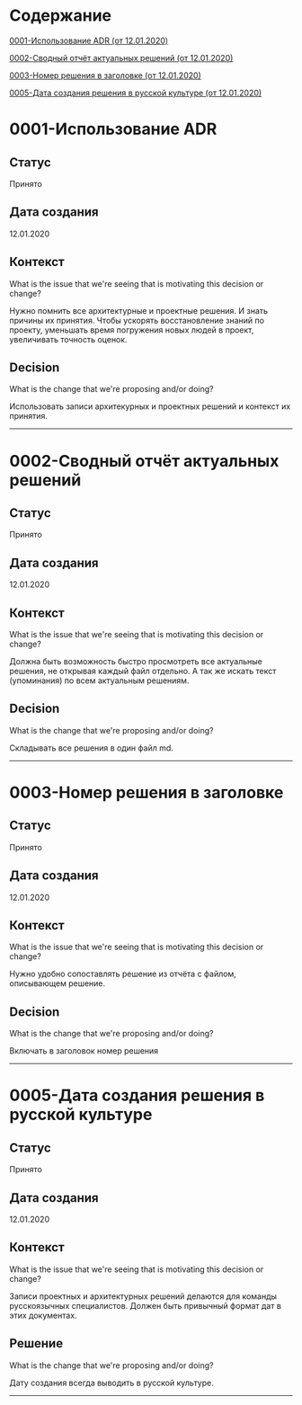 # Содержание

[0001-Использование ADR (от 12.01.2020)](#0001-использование-adr)

[0002-Сводный отчёт актуальных решений (от 12.01.2020)](#0002-сводный-отчёт-актуальных-решений)

[0003-Номер решения в заголовке (от 12.01.2020)](#0003-номер-решения-в-заголовке)

[0005-Дата создания решения в русской культуре (от 12.01.2020)](#0005-дата-создания-решения-в-русской-культуре)



# 0001-Использование ADR

## Статус

Принято

## Дата создания

12.01.2020

## Контекст

What is the issue that we're seeing that is motivating this decision or change?

Нужно помнить все архитектурные и проектные решения. И знать причины их принятия. Чтобы ускорять восстановление знаний по проекту, уменьшать время погружения новых людей в проект, увеличивать точность оценок.

## Decision

What is the change that we're proposing and/or doing?

Использовать записи архитекурных и проектных решений и контекст их принятия.

-----

# 0002-Сводный отчёт актуальных решений

## Статус

Принято

## Дата создания

12.01.2020

## Контекст

What is the issue that we're seeing that is motivating this decision or change?

Должна быть возможность быстро просмотреть все актуальные решения, не открывая каждый файл отдельно. А так же искать текст (упоминания) по всем актуальным решениям.

## Decision

What is the change that we're proposing and/or doing?

Складывать все решения в один файл md.

-----

# 0003-Номер решения в заголовке

## Статус

Принято

## Дата создания

12.01.2020

## Контекст

What is the issue that we're seeing that is motivating this decision or change?

Нужно удобно сопоставлять решение из отчёта с файлом, описывающем решение.

## Decision

What is the change that we're proposing and/or doing?

Включать в заголовок номер решения

-----

# 0005-Дата создания решения в русской культуре

## Статус

Принято

## Дата создания

12.01.2020

## Контекст

What is the issue that we're seeing that is motivating this decision or change?

Записи проектных и архитектурных решений делаются для команды русскоязычных специалистов. Должен быть привычный формат дат в этих документах.

## Решение

What is the change that we're proposing and/or doing?

Дату создания всегда выводить в русской культуре.

-----


